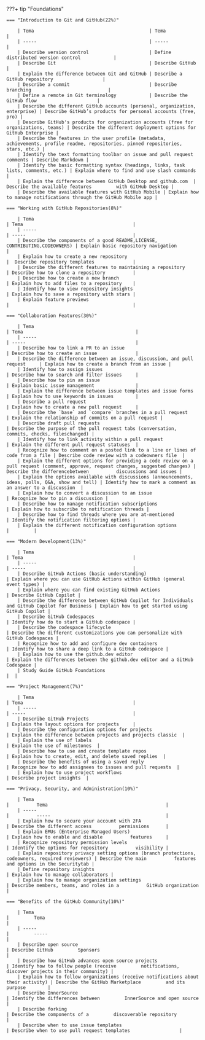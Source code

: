 ???+ tip "Foundations"

    === "Introduction to Git and GitHub(22%)"

        | Tema                                          | Tema                                          |
        | -----                                         | -----                                         |
        | Describe version control                      | Define distributed version control            |
        | Describe Git                                  | Describe GitHub                               |
        | Explain the difference between Git and GitHub | Describe a GitHub repository                  |
        | Describe a commit                             | Describe branching                            |
        | Define a remote in Git terminology            | Describe the GitHub flow                      |
        | Describe the different GitHub accounts (personal, organization, enterprise) | Describe GitHub’s products for personal accounts (free, pro) |
        | Describe GitHub's products for organization accounts (free for organizations, teams) | Describe the different deployment options for GitHub Enterprise |
        | Describe the features in the user profile (metadata, achievements, profile readme, repositories, pinned repositories, stars, etc.) |
        | Identify the text formatting toolbar on issue and pull request comments | Describe Markdown |
        | Identify the basic formatting syntax (headings, links, task lists, comments, etc.) | Explain where to find and use slash commands |
        | Explain the difference between GitHub Desktop and github.com  | Describe the available features         with GitHub Desktop |
        | Describe the available features with GitHub Mobile | Explain how to manage notifications through the GitHub Mobile app |

    === "Working with GitHub Repositories(8%)"

        | Tema                                                                       | Tema                                        |
        | -----                                                                      | -----                                       |
        | Describe the components of a good README,LICENSE, CONTRIBUTING,CODEOWNERS) | Explain basic repository navigation         |
        | Explain how to create a new repository                                     |  Describe repository templates              |
        | Describe the different features to maintaining a repository                | Describe how to clone a repository          |
        | Describe how to create a new branch                                        | Explain how to add files to a repository    |
        | Identify how to view repository insights                                   | Explain how to save a repository with stars |
        | Explain feature previews                                                   |                                             |

    === "Collaboration Features(30%)"

        | Tema                                                                       | Tema                                         |
        | -----                                                                      | -----                                        |
        | Describe how to link a PR to an issue                                      | Describe how to create an issue              |
        | Describe the difference between an issue, discussion, and pull request     | Explain how to create a branch from an issue |
        | Identify how to assign issues                                              | Describe how to search and filter issues     |
        | Describe how to pin an issue                                               | Explain basic issue management               |
        | Explain the difference between issue templates and issue forms             | Explain how to use keywords in issues        |
        | Describe a pull request                                                    | Explain how to create a new pull request     |
        | Describe the `base` and `compare` branches in a pull request               | Explain the relationship of commits on a pull request |
        | Describe draft pull requests                                               | Describe the purpose of the pull request tabs (conversation, commits, checks, fileschanged) |
        | Identify how to link activity within a pull request                        | Explain the different pull request statuses  |
        | Recognize how to comment on a posted link to a line or lines of code from a file | Describe code review with a codeowners file  |
        | Explain the different options for providing a code review on a pull request (comment, approve, request changes, suggested changes) | Describe the differencebetween          discussions and issues |
        | Explain the options available with discussions (announcements, ideas, polls, Q&A, show and tell) | Identify how to mark a comment as an answer to a discussion  |
        | Explain how to convert a discussion to an issue                            | Recognize how to pin a discussion |
        | Describe how to manage notification subscriptions                          | Explain how to subscribe to notification threads |
        | Describe how to find threads where you are at-mentioned                    | Identify the notification filtering options |
        | Explain the different notification configuration options                   |         |

    === "Modern Development(13%)"

        | Tema                                                                       | Tema                                        |
        | -----                                                                      | -----                                       |
        | Describe GitHub Actions (basic understanding)                              | Explain where you can use GitHub Actions within GitHub (general event types) |
        | Explain where you can find existing GitHub Actions                         | Describe GitHub Copilot |
        | Describe the difference between GitHub Copilot for Individuals and GitHub Copilot for Business | Explain how to get started using GitHub Copilot |
        | Describe GitHub Codespaces                                                 | Identify how do to start a GitHub codespace |
        | Describe the codespace lifecycle                                          | Describe the different customizations you can personalize with GitHub Codespaces |
        | Recognize how to add and configure dev containers                         | Identify how to share a deep link to a GitHub codespace |
        | Explain how to use the github.dev editor                                  | Explain the differences between the github.dev editor and a GitHub Codespace |
        | Study Guide GitHub Foundations                                            |  |

    === "Project Management(7%)"

        | Tema                                                                       | Tema                                        |
        | -----                                                                      | -----                                       |
        | Describe GitHub Projects                                                   | Explain the layout options for projects     |
        | Describe the configuration options for projects                            | Explain the difference between projects and projects classic  |
        | Explain the use of labels                                                  | Explain the use of milestones  |
        | Describe how to use and create template repos                              | Explain how to create, edit, and delete saved replies  |
        | Describe the benefits of using a saved reply                               | Recognize how to add assignees to issues and pull requests  |
        | Explain how to use project workflows                                       | Describe project insights  |

    === "Privacy, Security, and Administration(10%)"

        | Tema                                                                       |          Tema                                           |
        | -----                                                                      |          -----                                          |
        | Explain how to secure your account with 2FA                                | Describe the different access          permissions      |
        | Explain EMUs (Enterprise Managed Users)                                    | Explain how to enable and disable          features     |
        | Recognize repository permission levels                                     | Identify the options for repository          visibility |
        | Explain repository privacy setting options (branch protections, codeowners, required reviewers) | Describe the main          features and options in the Securitytab |
        | Define repository insights                                                 | Explain how to manage collaborators |
        | Explain how to manage organization settings                                | Describe members, teams, and roles in a          GitHub organization |

    === "Benefits of the GitHub Community(10%)"

        | Tema                                                                       |         Tema                                                         |
        | -----                                                                      |         -----                                                        |
        | Describe open source                                                       | Describe GitHub         Sponsors                                     |
        | Describe how GitHub advances open source projects                          | Identify how to follow people (receive         notifications, discover projects in their community) |
        | Explain how to follow organizations (receive notifications about their activity) | Describe the GitHub Marketplace         and its purpose        |
        | Describe InnerSource                                                       | Identify the differences between         InnerSource and open source |
        | Describe forking                                                           | Describe the components of a         discoverable repository         |
        | Describe when to use issue templates                                       | Describe when to use pull request templates                  |

